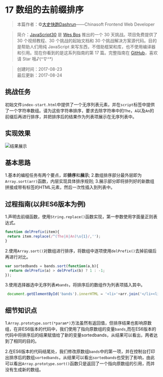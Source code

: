 # 17 数组的去前缀排序

> 本篇作者：©[大史快跑Dashrun](https://github.com/dashrun)——Chinasoft Frontend Web Developer

> 简介：[JavaScript30](https://javascript30.com) 是 [Wes Bos](https://github.com/wesbos) 推出的一个 30 天挑战。项目免费提供了 30 个视频教程、30 个挑战的起始文档和 30 个挑战解决方案源代码。目的是帮助人们用纯 JavaScript 来写东西，不借助框架和库，也不使用编译器和引用。现在你看到的是这系列指南的第 17 篇。完整指南在 [GitHub](https://github.com/soyaine/JavaScript30)，喜欢请 Star 哦♪(^∇^*)

> 创建时间：2017-08-23    
最后更新：2017-08-24

## 挑战任务
   初始文件`index-start.html`中提供了一个无序列表元素，并在`script`标签中提供了一个字符串数组。请为这些字符串排序，要求去除字符串中的`The`，`A`以及`An`的前缀后再进行排序，并把排序后的结果作为列表项展示在无序列表中。

## 实现效果
![结果展示](https://github.com/dashrun/vanilla-javascript-30/blob/master/day16-mouseMoveShadow/effects.png)

## 基本思路
1.基本的编程任务有两个要点，即**排序**和**展示**;
2.数组排序部分最外层即为`Array.sort(arr)`函数，内层实现具体排序规则;
3.展示部分即将排列好的新数组拼接成带有标签的HTML元素，然后一次性插入到列表中。


## 过程指南(以非ES6版本为例)
1.声明去前缀函数，使用`String.replace()`函数实现，第一参数使用字面量正则表达式。
```js
function delPrefix(item){
 return item.replace(/^(The|A|An)\s{1}/,'');
}
```
2.使用`Array.sort()`对数组进行排序，将数组中逐项使用`delPrefix()`去掉前缀后再进行对比。
```js
var sortedbands = bands.sort(function(a,b){
  return delPrefix(a) > delPrefix(b) ? 1 : -1;
});
```
3.使用选择器选中无序列表`#bands`，将排序后的数组作为列表项插入其中。
```js
 document.getElementById('bands').innerHTML = '<li>'+arr.join('</li><li>')+'</li>';
```

## 细节知识点
1.`Array.prototype.sort(*param*)`方法虽然有返回值，但排序结果也影响原数组，在非ES6版本的代码中，我们使用了指向原数组的变量`bands`,而在ES6版本的代码中将排序后的结果赋值给了新的变量sortedbands，从结果可以看出，两者达到了相同的目的。

2.在ES6版本的代码结尾处，我们修改原数组`bands`中的第一项，并在控制台打印出排序后的数组`sortedbands`，从结果可以看出`sortedbands`也受到了影响，由此可以看出`Array.prototype.sort()`函数只是返回了一个指向原数组的引用，而并没有生成新的数组。